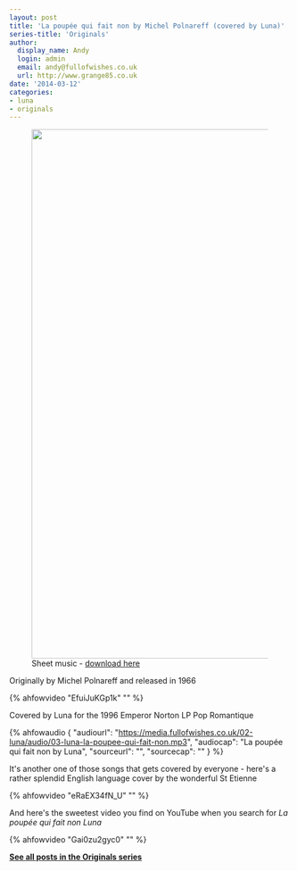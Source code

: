 ```yaml
---
layout: post
title: 'La poupée qui fait non by Michel Polnareff (covered by Luna)'
series-title: 'Originals'
author:
  display_name: Andy
  login: admin
  email: andy@fullofwishes.co.uk
  url: http://www.grange85.co.uk
date: '2014-03-12'
categories:
- luna
- originals
---
```

<p><figure class="caption aligncenter"><img src="https://media.fullofwishes.co.uk/00-misc/pictures/la-poupee-qui-fait-non-sheet-music-cover.jpg" width="741" height="949" class /><figcaption class="caption-text"> Sheet music - <a href="http://accordeonduriche.canalblog.com/archives/2012/08/06/24671434.html">download here</a></figcaption></figure>
Originally by Michel Polnareff and released in 1966<br />

{% ahfowvideo "EfuiJuKGp1k" "" %}

<p>Covered by Luna for the 1996 Emperor Norton LP Pop Romantique </p>

 {% ahfowaudio {
  "audiourl": "https://media.fullofwishes.co.uk/02-luna/audio/03-luna-la-poupee-qui-fait-non.mp3",
  "audiocap": "La poupée qui fait non by Luna",
  "sourceurl": "",
  "sourcecap": ""
  } %}

<p>It's another one of those songs that gets covered by everyone - here's a rather splendid English language cover by the wonderful St Etienne<br />

{% ahfowvideo "eRaEX34fN_U" "" %}

<p>And here's the sweetest video you find on YouTube when you search for <em>La poupée qui fait non Luna</em><br />

{% ahfowvideo "Gai0zu2gyc0" "" %}

<p><strong><a href="/category/originals/" title="List: Originals">See all posts in the Originals series</a></strong></p>
